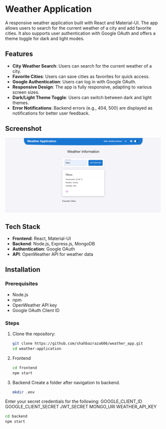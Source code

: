 # Weather Application

A responsive weather application built with React and Material-UI. The app allows users to search for the current weather of a city and add favorite cities. It also supports user authentication with Google OAuth and offers a theme toggle for dark and light modes.

## Features

- **City Weather Search**: Users can search for the current weather of a city.
- **Favorite Cities**: Users can save cities as favorites for quick access.
- **Google Authentication**: Users can log in with Google OAuth.
- **Responsive Design**: The app is fully responsive, adapting to various screen sizes.
- **Dark/Light Theme Toggle**: Users can switch between dark and light themes.
- **Error Notifications**: Backend errors (e.g., 404, 500) are displayed as notifications for better user feedback.

## Screenshot


![App Screenshot](weather_app.png)

## Tech Stack

- **Frontend**: React, Material-UI
- **Backend**: Node.js, Express.js, MongoDB 
- **Authentication**: Google OAuth
- **API**: OpenWeather API for weather data

## Installation

### Prerequisites

- Node.js
- npm
- OpenWeather API key
- Google OAuth Client ID

### Steps

1. Clone the repository:
   ```bash
   git clone https://github.com/shahbazraza606/weather_app.git
   cd weather-application
2. Frontend

    ```bash
    cd frontend
    npm start
3. Backend
   Create a folder after navigation to backend.
   ```bash
   mkdir .env

Enter your secret credentials for the following:
GOOGLE_CLIENT_ID
GOOGLE_CLIENT_SECRET
JWT_SECRET
MONGO_URI
WEATHER_API_KEY

   ```bash
   cd backend
   npm start
